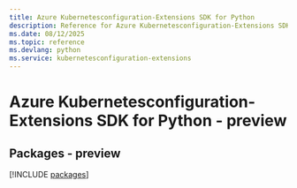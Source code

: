 ```yaml
---
title: Azure Kubernetesconfiguration-Extensions SDK for Python
description: Reference for Azure Kubernetesconfiguration-Extensions SDK for Python
ms.date: 08/12/2025
ms.topic: reference
ms.devlang: python
ms.service: kubernetesconfiguration-extensions
---
```

# Azure Kubernetesconfiguration-Extensions SDK for Python - preview
## Packages - preview
[!INCLUDE [packages](kubernetesconfiguration-extensions-index.md)]